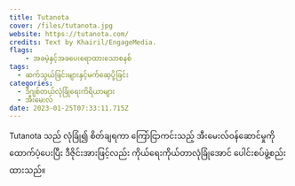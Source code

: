 ```yaml
---
title: Tutanota
cover: /files/tutanota.jpg
website: https://tutanota.com/
credits: Text by Khairil/EngageMedia.
flags:
    - အခမဲ့နှင့်အခပေးရောထားသောစနစ်
tags:
  - ဆက်သွယ်ခြင်းများနှင့်မက်ဆေ့ပို့ခြင်း
categories:
  - ဒီဂျစ်တယ်လုံခြုံရေးကိရိယာများ
  - အီးမေးလ်
date: 2023-01-25T07:33:11.715Z
---
```

Tutanota သည် လုံခြုံ၍ စိတ်ချရကာ ကြော်ငြာကင်းသည့် အီးမေးလ်ဝန်ဆောင်မှုကို ထောက်ပံ့ပေးပြီး ဒီဇိုင်းအားဖြင့်လည်း ကိုယ်ရေးကိုယ်တာလုံခြုံအောင် ပေါင်းစပ်ဖွဲ့စည်းထားသည်။
